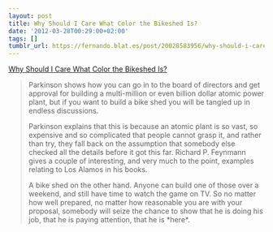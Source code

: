 ```yaml
---
layout: post
title: Why Should I Care What Color the Bikeshed Is?
date: '2012-03-28T00:29:00+02:00'
tags: []
tumblr_url: https://fernando.blat.es/post/20028583956/why-should-i-care-what-color-the-bikeshed-is
---
```

[Why Should I Care What Color the Bikeshed Is?](http://bikeshed.com/)  

> Parkinson shows how you can go in to the board of directors and get approval for building a multi-million or even billion dollar atomic power plant, but if you want to build a bike shed you will be tangled up in endless discussions.
> 
> Parkinson explains that this is because an atomic plant is so vast, so expensive and so complicated that people cannot grasp it, and rather than try, they fall back on the assumption that somebody else checked all the details before it got this far. Richard P. Feynmann gives a couple of interesting, and very much to the point, examples relating to Los Alamos in his books.
> 
> A bike shed on the other hand. Anyone can build one of those over a weekend, and still have time to watch the game on TV. So no matter how well prepared, no matter how reasonable you are with your proposal, somebody will seize the chance to show that he is doing his job, that he is paying attention, that he is \*here\*.
